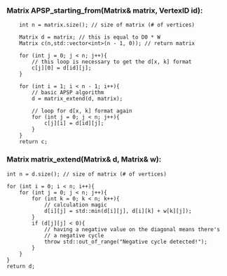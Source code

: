 

### Matrix APSP_starting_from(Matrix& matrix, VertexID id):
        int n = matrix.size(); // size of matrix (# of vertices)

        Matrix d = matrix; // this is equal to D0 * W
        Matrix c(n,std::vector<int>(n - 1, 0)); // return matrix

        for (int j = 0; j < n; j++){
            // this loop is necessary to get the d[x, k] format
            c[j][0] = d[id][j];
        }

        for (int i = 1; i < n - 1; i++){
            // basic APSP algorithm
            d = matrix_extend(d, matrix);

            // loop for d[x, k] format again
            for (int j = 0; j < n; j++){
                c[j][i] = d[id][j];
            }
        }
        return c;

### Matrix matrix_extend(Matrix& d, Matrix& w):
    int n = d.size(); // size of matrix (# of vertices)

    for (int i = 0; i < n; i++){
        for (int j = 0; j < n; j++){
            for (int k = 0; k < n; k++){
                // calculation magic
                d[i][j] = std::min(d[i][j], d[i][k] + w[k][j]);
            }
            if (d[j][j] < 0){
                // having a negative value on the diagonal means there's
                // a negative cycle
                throw std::out_of_range("Negative cycle detected!");
            }
        }
    }
    return d;